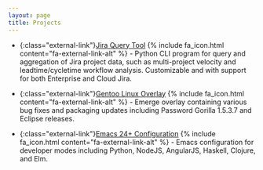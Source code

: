 ```yaml
---
layout: page
title: Projects
---
```




* {:class="external-link"}[Jira Query Tool](https://github.com/aahamlin/jira_reporting_scripts) {% include fa_icon.html content="fa-external-link-alt" %} \- Python CLI program for query and aggregation of Jira project data, such as multi-project velocity and leadtime/cycletime workflow analysis. Customizable and with support for both Enterprise and Cloud Jira.

* {:class="external-link"}[Gentoo Linux Overlay](https://bitbucket.org/andrew_hamlin/aahamlin-overlay/src/master/) {% include fa_icon.html content="fa-external-link-alt" %} \- Emerge overlay containing various bug fixes and packaging updates including Password Gorilla 1.5.3.7 and Eclipse releases.

* {:class="external-link"}[Emacs 24+ Configuration](https://bitbucket.org/andrew_hamlin/emacs.d/src/master/) {% include fa_icon.html content="fa-external-link-alt" %} \- Emacs configuration for developer modes including Python, NodeJS, AngularJS, Haskell, Clojure, and Elm.

